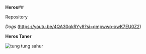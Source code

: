 __Heros__##


Repository</h1>

*Dogs*
(https://youtu.be/4QA30qkRYy8?si=qmpwwp-xwK7EU0Z2)


__Heros Taner__

![tung tung sahur](https://media1.tenor.com/m/XPiWs5il8owAAAAC/tung-tungtung-tungtungtung-sahur-tungtungtungsahur-tungtungsahur.gif)
